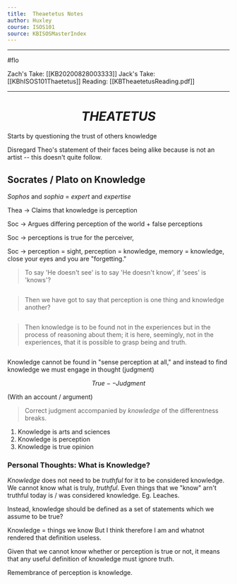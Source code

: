 ```yaml
---
title:  Theaetetus Notes 
author: Huxley 
course: ISOS101
source: KBISOSMasterIndex
---
```


--- 

#flo

Zach's Take: [[KB20200828003333]]
Jack's Take: [[KBhISOS101Thaetetus]]
Reading: [[KBTheaetetusReading.pdf]]

---

# $$THEATETUS$$

Starts by questioning the trust of others knowledge 

Disregard Theo's statement of their faces being alike because is not an artist -- this doesn't quite follow. 


## Socrates / Plato on Knowledge 

*Sophos* and *sophia*  = *expert* and *expertise*


Thea -> Claims that knowledge is perception 

Soc -> Argues differing perception of the world + false perceptions 

Soc -> perceptions is true for the perceiver, 

Soc -> perception = sight, perception = knowledge, memory = knowledge, close your eyes and you are "forgetting." 

> To say 'He doesn't see' is to say 'He doesn't know', if 'sees' is 'knows'? 
``` 
```
> Then we have got to say that perception is one thing and knowledge another?
``` 
```
> Then knowledge is to be found not in the experiences but in the process of reasoning about them; it is here, seemingly, not in the experiences, that it is possible to grasp being and truth.
``` 
```

Knowledge cannot be found in "sense perception at all," and instead to find knowledge we must engage in thought (judgment)

*$$True--Judgment$$*

(With an account / argument)


> Correct judgment accompanied by *knowledge* of the differentness
breaks. 


1. Knowledge is arts and sciences
2. Knowledge is perception
3. Knowledge is true opinion 



### Personal Thoughts: What is Knowledge?

*Knowledge* does not need to be *truthful* for it to be considered knowledge. We cannot know what is truly, *truthful*. Even things that we "know" arn't truthful today is / was considered knowledge. Eg. Leaches.


Instead, knowledge should be defined as a set of statements which we assume to be true?  


Knowledge = things we know
But I think therefore I am and whatnot rendered that definition useless. 


Given that we cannot know whether or perception is true or not, it means that any useful definition of knowledge must ignore truth. 


Remembrance of perception is knowledge. 









